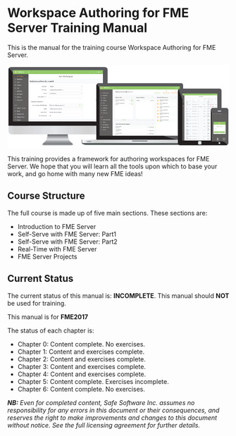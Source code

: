 <!--This file duplicates a little of the content to follow, but is added here because the content of this file is used for the landing page on GitBook-->

# Workspace Authoring for FME Server Training Manual #

This is the manual for the training course Workspace Authoring for FME Server.

![](./ServerAuthoring0Introduction/Images/0.000.ServerHomeScreen.png)

This training provides a framework for authoring workspaces for FME Server. We hope that you will learn all the tools upon which to base your work, and go home with many new FME ideas!

## Course Structure ##

The full course is made up of five main sections. These sections are:

- Introduction to FME Server
- Self-Serve with FME Server: Part1
- Self-Serve with FME Server: Part2
- Real-Time with FME Server
- FME Server Projects


## Current Status ##

The current status of this manual is: **INCOMPLETE**. This manual should **NOT** be used for training.

This manual is for **FME2017**

The status of each chapter is:

- Chapter 0: Content complete. No exercises.
- Chapter 1: Content and exercises complete.
- Chapter 2: Content and exercises complete.
- Chapter 3: Content and exercises complete.
- Chapter 4: Content and exercises complete.
- Chapter 5: Content complete. Exercises incomplete.
- Chapter 6: Content complete. No exercises.
 
***NB:*** *Even for completed content, Safe Software Inc. assumes no responsibility for any errors in this document or their consequences, and reserves the right to make improvements and changes to this document without notice. See the full licensing agreement for further details.*
